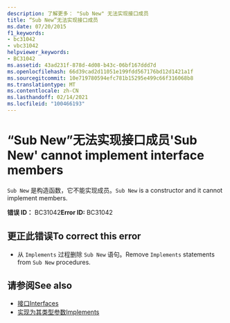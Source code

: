```yaml
---
description: 了解更多： "Sub New" 无法实现接口成员
title: “Sub New”无法实现接口成员
ms.date: 07/20/2015
f1_keywords:
- bc31042
- vbc31042
helpviewer_keywords:
- BC31042
ms.assetid: 43ad231f-878d-4d08-b43c-06bf167ddd7d
ms.openlocfilehash: 66d39cad2d11051e199fdd567176bd12d1421a1f
ms.sourcegitcommit: 10e719780594efc781b15295e499c66f316068b8
ms.translationtype: MT
ms.contentlocale: zh-CN
ms.lasthandoff: 02/14/2021
ms.locfileid: "100466193"
---
```

# <a name="sub-new-cannot-implement-interface-members"></a><span data-ttu-id="d5e2e-103">“Sub New”无法实现接口成员</span><span class="sxs-lookup"><span data-stu-id="d5e2e-103">'Sub New' cannot implement interface members</span></span>

<span data-ttu-id="d5e2e-104">`Sub New` 是构造函数，它不能实现成员。</span><span class="sxs-lookup"><span data-stu-id="d5e2e-104">`Sub New` is a constructor and it cannot implement members.</span></span>  
  
 <span data-ttu-id="d5e2e-105">**错误 ID：** BC31042</span><span class="sxs-lookup"><span data-stu-id="d5e2e-105">**Error ID:** BC31042</span></span>  
  
## <a name="to-correct-this-error"></a><span data-ttu-id="d5e2e-106">更正此错误</span><span class="sxs-lookup"><span data-stu-id="d5e2e-106">To correct this error</span></span>  
  
- <span data-ttu-id="d5e2e-107">从 `Implements` 过程删除 `Sub New` 语句。</span><span class="sxs-lookup"><span data-stu-id="d5e2e-107">Remove `Implements` statements from `Sub New` procedures.</span></span>  
  
## <a name="see-also"></a><span data-ttu-id="d5e2e-108">请参阅</span><span class="sxs-lookup"><span data-stu-id="d5e2e-108">See also</span></span>

- [<span data-ttu-id="d5e2e-109">接口</span><span class="sxs-lookup"><span data-stu-id="d5e2e-109">Interfaces</span></span>](../programming-guide/language-features/interfaces/index.md)
- [<span data-ttu-id="d5e2e-110">实现为其类型参数</span><span class="sxs-lookup"><span data-stu-id="d5e2e-110">Implements</span></span>](../language-reference/statements/implements-clause.md)
